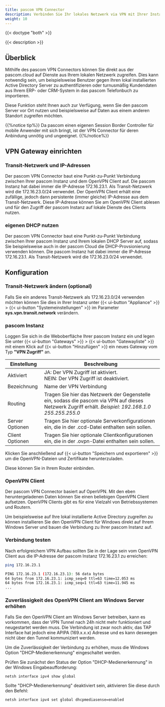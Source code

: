 ```yaml
---
title: pascom VPN Connector
description: Verbinden Sie Ihr lokales Netzwerk via VPN mit Ihrer Instanz in der pascom.cloud oder Ihrem lokalen pascom Server
weight: 10
---
```


{{< doctype "both"  >}}

{{< description >}}

## Überblick

Mithilfe des pascom VPN Connectors können Sie direkt aus der pascom.cloud auf Dienste aus Ihrem lokalen Netzwerk zugreifen. Dies kann notwendig sein, um beispielsweise Benutzer gegen Ihren lokal installierten Active Directory Server zu authentifizieren oder turnusmäßig Kundendaten aus Ihrem ERP- oder CRM-System in das pascom Telefonbuch zu importieren.

Diese Funktion steht Ihnen auch zur Verfügung, wenn Sie den pascom Server vor Ort nutzen und beispielsweise auf Daten aus einem anderen Standort zugreifen möchten.

{{%notice tip%}}
Da pascom einen eigenen Session Border Controller für mobile Anwender mit sich bringt, ist der VPN Connector für deren Anbindung unnötig und ungeeignet.
{{%/notice%}}

## VPN Gateway einrichten

### Transit-Netzwerk und IP-Adressen

Der pascom VPN Connector baut eine Punkt-zu-Punkt Verbindung zwischen Ihrer pascom Instanz und dem OpenVPN Client auf. Die pascom Instanz hat dabei immer die IP-Adresse 172.16.23.1. Als Transit-Netzwerk wird die 172.16.23.0/24 verwendet. Der OpenVPN Client erhält eine zufällige, jedoch dann persistente (immer gleiche) IP-Adresse aus dem Transit-Netzwerk. Diese IP-Adresse können Sie am OpenVPN Client ablesen und für den Zugriff der pascom Instanz auf lokale Dienste des Clients nutzen.

### eigenen DHCP nutzen

Der pascom VPN Connector baut eine Punkt-zu-Punkt Verbindung zwischen Ihrer pascom Instanz und Ihrem lokalen DHCP Server auf, sodass Sie beispielsweise auch in der pascom Cloud die DHCP-Provsionierung verwenden können.
Die pascom Instanz hat dabei immer die IP-Adresse 172.16.23.1. Als Transit-Netzwerk wird die 172.16.23.0/24 verwendet. 

## Konfiguration

### Transit-Netzwerk ändern (optional)

Falls Sie ein anderes Transit-Netzwerk als 172.16.23.0/24 verwenden möchten können Sie dies in Ihrer Instanz unter {{< ui-button "Appliance" >}} > {{< ui-button "Systemeinstellungen" >}} im Parameter **sys.vpn.transit.network** verändern. 

### pascom Instanz

Loggen Sie sich in die Weboberfläche Ihrer pascom Instanz ein und legen Sie unter {{< ui-button "Gateways" >}} > {{< ui-button "Gatewayliste" >}} mit einem Klick auf {{< ui-button "Hinzufügen" >}} ein neues Gateway vom Typ **"VPN Zugriff"** an.

|Einstellung|Beschreibung|
|---|---|
|Aktiviert|JA: Der VPN Zugriff ist aktiviert.<br/> NEIN: Der VPN Zugriff ist deaktiviert.|
|Bezeichnung|Name der VPN Verbindung|
|Routing|Tragen Sie hier das Netzwerk der Gegenstelle ein, sodass die pascom via VPN auf dieses Netzwerk Zugriff erhält. *Beispiel: 192.168.1.0 255.255.255.0*|
|Server Optionen|Tragen Sie hier optionale Serverkonfigurationen ein, die in der .ccd-Datei enthalten sein sollen.|
|Client Optionen|Tragen Sie hier optionale Clientkonfigurationen ein, die in der .ovpn-Datei enthalten sein sollen.|

Klicken Sie anschließend auf {{< ui-button "Speichern und exportieren" >}} um die OpenVPN-Dateien und Zertifikate herunterzuladen.

Diese können Sie in Ihrem Router einbinden.

### OpenVPN Client

Der pascom VPN Connector basiert auf OpenVPN. Mit den eben heruntergeladenen Daten können Sie einen beliebigen OpenVPN Client aufsetzen. OpenVPN Clients gibt es für eine Vielzahl von Betriebssystemen und Routern. 

Um beispielsweise auf Ihre lokal installierte Active Directory zugreifen zu können installieren Sie den OpenVPN Client für Windows direkt auf Ihrem Windows Server und bauen die Verbindung zu Ihrer pascom Instanz auf.

### Verbindung testen

Nach erfolgreichem VPN Aufbau sollten Sie in der Lage sein vom OpenVPN Client aus die IP-Adresse der pascom Instanz 172.16.23.1 zu erreichen:

```bash
ping 172.16.23.1

PING 172.16.23.1 (172.16.23.1): 56 data bytes
64 bytes from 172.16.23.1: icmp_seq=0 ttl=63 time=12.053 ms
64 bytes from 172.16.23.1: icmp_seq=1 ttl=63 time=11.945 ms
...
```

### Zuverlässigkeit des OpenVPN Client am Windows Server erhöhen

Falls Sie den OpenVPN Client am Windows Server betreiben, kann es vorkommen, dass der VPN Tunnel  nach 24h nicht mehr funktioniert und neugestartet werden muss. Die Verbindung ist zwar noch aktiv, das TAP Interface hat jedoch eine APIPA (169.x.x.x) Adresse und es kann deswegen nicht über den Tunnel kommuniziert werden.

Um die Zuverlässigkeit der Verbindung zu erhöhen, muss die Windows Option "DHCP-Medienerkennung"
eingeschaltet werden.

Prüfen Sie zunächst den Status der Option "DHCP-Medienerkennung" in der Windows Eingabeaufforderung:

```shell
netsh interface ipv4 show global
```

Sollte "DHCP-Medienerkennung" deaktiviert sein, aktivieren Sie diese durch den Befehl:

```shell
netsh interface ipv4 set global dhcpmediasense=enabled
```



